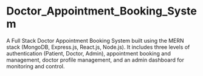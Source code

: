 # Doctor_Appointment_Booking_System
A Full Stack Doctor Appointment Booking System built using the MERN stack (MongoDB, Express.js, React.js, Node.js). It includes three levels of authentication (Patient, Doctor, Admin), appointment booking and management, doctor profile management, and an admin dashboard for monitoring and control.
